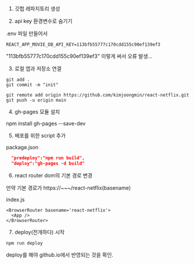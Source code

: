 1. 깃헙 레파지토리 생성

2. api key 환경변수로 숨기기

.env 파일 만들어서 

```
REACT_APP_MOVIE_DB_API_KEY=113bfb55777c170cdd155c90ef139ef3
```
"113bfb55777c170cdd155c90ef139ef3" 이렇게 써서 오류 발생...

3. 로컬 앱과 저장소 연결

```
git add .
git commit -m "init"

git remote add origin https://github.com/kimjoongmin/react-netflix.git
git push -u origin main
```

4. gh-pages 모듈 설치

npm install gh-pages --save-dev

5. 배포를 위한 script 추가

package.json  

```JSON
  "predeploy":"npm run build",
  "deploy":"gh-pages -d build"
```

6. react router dom의 기본 경로 변경

만약 기본 경로가 https://~~~/react-netflix(basename)

index.js  

```JSX
<BrowserRouter basename='react-netflix'>
  <App />
</BrowserRouter>
```

7. deploy(전개하다) 시작

```
npm run deploy
```
deploy를 해야 github.io에서 반영되는 것을 확인.